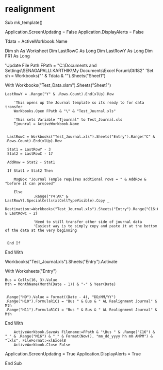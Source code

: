 # realignment
Sub mk_template()

Application.ScreenUpdating = False
Application.DisplayAlerts = False

Tdata = ActiveWorkbook.Name

Dim sh As Worksheet
Dim LastRowC As Long
Dim LastRowY As Long
Dim FR1 As Long

'Update File Path
FPath = "C:\Documents and Settings\SENAGAPALLI.KARTHIK\My Documents\Excel Forum\Gti182"
'Set sh = Workbooks("" & Tdata & "").Sheets("Sheet1")

With Workbooks("Test_Data.xlsm").Sheets("Sheet1")
    
    LastRowY = .Range("Y" & .Rows.Count).End(xlUp).Row
    
        'This opens up the Journal template so its ready to for data transfer
        Workbooks.Open FPath & "\" & "Test_Journal.xls"
        
        'This sets Variable "Tjournal" to Test_Journal.xls
        Tjounral = ActiveWorkbook.Name
        
        
     LastRowC = Workbooks("Test_Journal.xls").Sheets("Entry").Range("C" & .Rows.Count).End(xlUp).Row
     
     Stat1 = LastRowY - 3
     Stat2 = LastRowC - 17
     
     AddRow = Stat2 - Stat1
      
     If Stat1 > Stat2 Then
     
        MsgBox "Journal Temple requires addtional rows = " & AddRow & "before it can proceed"
        
        Else
                 .Range("Y4:AK" & LastRowY).SpecialCells(xlCellTypeVisible).Copy _
                    Destination:=Workbooks("Test_Journal.xls").Sheets("Entry").Range("C16:O" & LastRowC - 2)
                    
                 'Need to still transfer other side of journal data
                 'Easiest way is to simply copy and paste it at the bottom of the data at the very beginning
                    
                    
     End If
        
 End With
 
 Workbooks("Test_Journal.xls").Sheets("Entry").Activate
 
 With Worksheets("Entry")
 
    Bus = Cells(16, 3).Value
    Mth = MonthName(Month(Date - 1)) & "-" & Year(Date)
    
    
    .Range("H9").Value = Format((Date - 4), "DD/MM/YY")
    .Range("H10").FormulaR1C1 = "Bus " & Bus & " AL Realignment Journal" & Mth
    .Range("H11").FormulaR1C1 = "Bus " & Bus & " AL Realignment Journal" & Mth
    
End With


        ActiveWorkbook.SaveAs Filename:=FPath & "\Bus " & .Range("C16") & "_" & .Range("M16") & "_" & Format(Now(), "mm_dd_yyyy hh mm AMPM") & ".xls", FileFormat:=xlExcel8
        ActiveWorkbook.Close False
        
        
Application.ScreenUpdating = True
Application.DisplayAlerts = True

End Sub
